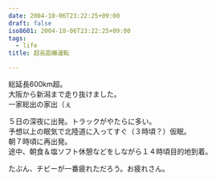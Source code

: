 ```yaml
---
date: 2004-10-06T23:22:25+09:00
draft: false
iso8601: 2004-10-06T23:22:25+09:00
tags:
  - life
title: 超長距離運転

---
```


総延長600km超。  
大阪から新潟まで走り抜けました。  
一家総出の家出（ぇ

５日の深夜に出発。トラックがやたらに多い。  
予想以上の眠気で北陸道に入ってすぐ（３時頃？）仮眠。  
朝７時頃に再出発。  
途中、朝食＆塩ソフト休憩などをしながら１４時頃目的地到着。

たぶん、チビーが一番疲れただろう。お疲れさん。
